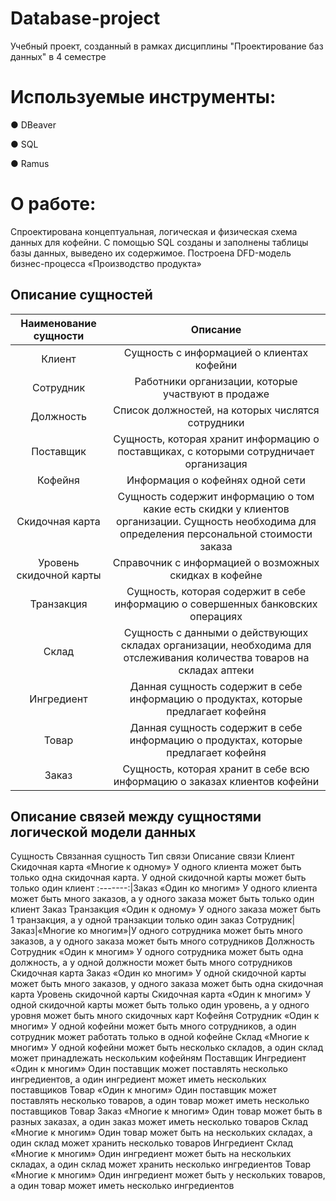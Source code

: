 # Database-project
Учебный проект, созданный в рамках дисциплины "Проектирование баз данных" в 4 семестре

# Используемые инструменты: 
● DBeaver

● SQL

● Ramus

# О работе:
Спроектирована концептуальная, логическая и физическая схема
данных для кофейни. С помощью SQL созданы и заполнены таблицы базы данных,
выведено их содержимое. Построена DFD-модель бизнес-процесса «Производство
продукта»

## Описание сущностей
Наименование сущности   | Описание
:----------------------:|:----------------------------------------------------------------------------------------------------------------------------------------------:
Клиент                  |Сущность с информацией о клиентах кофейни
Сотрудник               |Работники организации, которые участвуют в продаже
Должность               |Список должностей, на которых числятся сотрудники
Поставщик               |Сущность, которая хранит информацию о поставщиках, с которыми сотрудничает организация
Кофейня                 |Информация о кофейнях одной сети
Скидочная карта         |Сущность содержит информацию о том какие есть скидки у клиентов организации. Сущность необходима для определения персональной стоимости заказа
Уровень скидочной карты |Справочник с информацией о возможных скидках в кофейне
Транзакция              |Сущность, которая содержит в себе информацию о совершенных банковских операциях
Склад                   |Сущность с данными о действующих складах организации, необходима для отслеживания количества товаров на складах аптеки
Ингредиент              |Данная сущность содержит в себе информацию о продуктах, которые предлагает кофейня
Товар                   |Данная сущность содержит в себе информацию о продуктах, которые предлагает кофейня
Заказ                   |Сущность, которая хранит в себе всю информацию о заказах клиентов кофейни

## Описание связей между сущностями логической модели данных
Сущность Связанная сущность Тип связи Описание связи 
Клиент Скидочная карта «Многие к одному» У одного клиента может быть только одна скидочная карта. У одной скидочной карты может быть только один клиент
:-------:|Заказ «Один ко многим» У одного клиента может быть много заказов, а у одного заказа может быть только один клиент
Заказ Транзакция «Один к одному» У одного заказа может быть 1 транзакция, а у одной транзакции только один заказ
Сотрудник|Заказ|«Многие ко многим»|У одного сотрудника может быть много заказов, а у одного заказа может быть много сотрудников
Должность Сотрудник «Один к
многим»
У одного сотрудника может быть одна
должность, а у одной должности
может быть много сотрудников
Скидочная
карта
Заказ «Один ко
многим»
У одной скидочной карты может
быть много заказов, у одного заказа
может быть одна скидочная карта
Уровень
скидочной
карты
Скидочная карта «Один к
многим»
У одной скидочной карты может
быть только один уровень, а у одного
уровня может быть много скидочных
карт
Кофейня Сотрудник «Один к
многим»
У одной кофейни может быть много
сотрудников, а один сотрудник может
работать только в одной кофейне
Склад «Многие к
многим»
У одной кофейни может быть несколько
складов, а один склад может
принадлежать нескольким кофейням
Поставщик Ингредиент «Один к
многим»
Один поставщик может поставлять
несколько ингредиентов, а один
ингредиент может иметь нескольких
поставщиков
Товар «Один к
многим»
Один поставщик может поставлять
несколько товаров, а один товар может
иметь несколько поставщиков
Товар Заказ «Многие к
многим»
Один товар может быть в разных заказах,
а один заказ может иметь несколько
товаров
Склад «Многие к
многим»
Один товар может быть на нескольких
складах, а один склад может хранить
несколько товаров
Ингредиент Склад «Многие к
многим»
Один ингредиент может быть на
нескольких складах, а один склад может
хранить несколько ингредиентов
Товар «Многие к
многим»
Один ингредиент может быть у
нескольких товаров, а один товар может
иметь несколько ингредиентов

